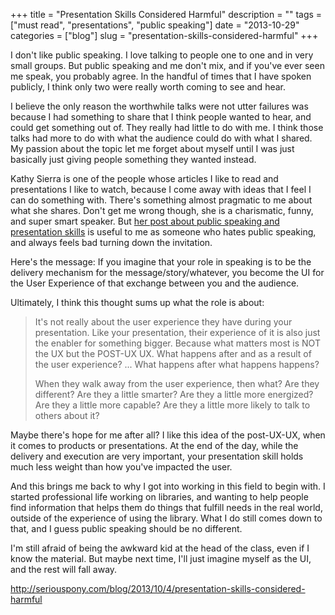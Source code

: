+++
title = "Presentation Skills Considered Harmful"
description = ""
tags = ["must read", "presentations", "public speaking"]
date = "2013-10-29"
categories = ["blog"]
slug = "presentation-skills-considered-harmful"
+++



<p>I don't like public speaking. I love talking to people one to one and in very small groups. But public speaking and me don't mix, and if you've ever seen me speak, you probably agree. In the handful of times that I have spoken publicly, I think only two were really worth coming to see and hear. </p>
<p>I believe the only reason the worthwhile talks were not utter failures was because I had something to share that I think people wanted to hear, and could get something out of. They really had little to do with me. I think those talks had more to do with what the audience could do with what I shared. My passion about the topic let me forget about myself until I was just basically just giving people something they wanted instead.</p>
<p>Kathy Sierra is one of the people whose articles I like to read and presentations I like to watch, because I come away with ideas that I feel I can do something with. There's something almost pragmatic to me about what she shares. Don't get me wrong though, she is a charismatic, funny, and super smart speaker. But <a href="http://seriouspony.com/blog/2013/10/4/presentation-skills-considered-harmful">her post about public speaking and presentation skills</a> is useful to me as someone who hates public speaking, and always feels bad turning down the invitation. </p>
<p>Here's the message: If you imagine that your role in speaking is to be the delivery mechanism for the message/story/whatever, you become the UI for the User Experience of that exchange between you and the audience.</p>
<p>Ultimately, I think this thought sums up what the role is about:</p>
<blockquote><p>It's not really about the user experience they have during your presentation. Like your presentation, their experience of it is also just the enabler for something bigger. Because what matters most is NOT the UX but the POST-UX UX. What happens after and as a result of the user experience?  ... What happens after what happens happens? </p>
<p>When they walk away from the user experience, then what? Are they different? Are they a little smarter? Are they a little more energized? Are they a little more capable? Are they a little more likely to talk to others about it?</p></blockquote>
<p>Maybe there's hope for me after all? I like this idea of the post-UX-UX, when it comes to products or presentations. At the end of the day, while the delivery and execution are very important, your presentation skill holds much less weight than how you've impacted the user.</p>
<p>And this brings me back to why I got into working in this field to begin with. I started professional life working on libraries, and wanting to help people find information that helps them do things that fulfill needs in the real world, outside of the experience of using the library. What I do still comes down to that, and I guess public speaking should be no different. </p>
<p>I'm still afraid of being the awkward kid at the head of the class, even if I know the material. But maybe next time, I'll just imagine myself as the UI, and the rest will fall away. </p>
    
  <a href="http://seriouspony.com/blog/2013/10/4/presentation-skills-considered-harmful">http://seriouspony.com/blog/2013/10/4/presentation-skills-considered-harmful</a>
